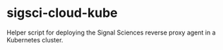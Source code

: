 # sigsci-cloud-kube
Helper script for deploying the Signal Sciences reverse proxy agent in a Kubernetes cluster.
